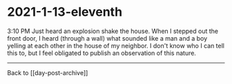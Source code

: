 # 2021-1-13-eleventh

3:10 PM
Just heard an explosion shake the house.  When I stepped out the front door, I heard (through a wall) what sounded like a man and a boy yelling at each other in the house of my neighbor.  I don't know who I can tell this to, but I feel obligated to publish an observation of this nature.

---
Back to [[day-post-archive]]
